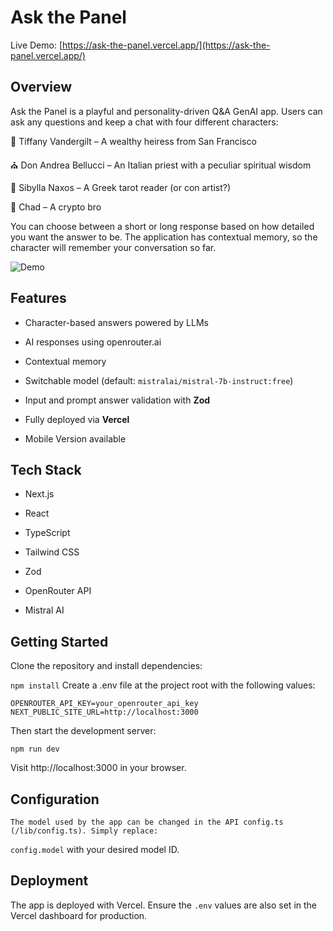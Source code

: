 # Ask the Panel

Live Demo: [https://ask-the-panel.vercel.app/](https://ask-the-panel.vercel.app/)

## Overview

Ask the Panel is a playful and personality-driven Q&A GenAI app. Users can ask any questions and keep a chat with four different characters:

💎 Tiffany Vandergilt – A wealthy heiress from San Francisco

⛪ Don Andrea Bellucci – An Italian priest with a peculiar spiritual wisdom

🔮 Sibylla Naxos – A Greek tarot reader (or con artist?)

🧢 Chad – A crypto bro

You can choose between a short or long response based on how detailed you want the answer to be. The application has contextual memory, so the character will remember your conversation so far.

![Demo](./public/readMe/askThePannel.gif)

## Features

-   Character-based answers powered by LLMs

-   AI responses using openrouter.ai

-   Contextual memory

-   Switchable model (default: `mistralai/mistral-7b-instruct:free`)

-   Input and prompt answer validation with **Zod**

-   Fully deployed via **Vercel**

-   Mobile Version available

## Tech Stack

-   Next.js

-   React

-   TypeScript

-   Tailwind CSS

-   Zod

-   OpenRouter API

-   Mistral AI

## Getting Started

Clone the repository and install dependencies:

`npm install`
Create a .env file at the project root with the following values:

`OPENROUTER_API_KEY=your_openrouter_api_key
NEXT_PUBLIC_SITE_URL=http://localhost:3000`

Then start the development server:

`npm run dev`

Visit http://localhost:3000 in your browser.

## Configuration

    The model used by the app can be changed in the API config.ts (/lib/config.ts). Simply replace:

`config.model` with your desired model ID.

## Deployment

The app is deployed with Vercel. Ensure the `.env` values are also set in the Vercel dashboard for production.
